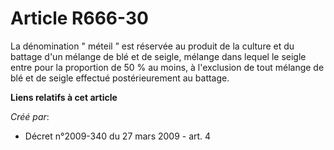# Article R666-30

La dénomination " méteil ” est réservée au produit de la culture et du battage d'un mélange de blé et de seigle, mélange dans
lequel le seigle entre pour la proportion de 50 % au moins, à l'exclusion de tout mélange de blé et de seigle effectué
postérieurement au battage.

**Liens relatifs à cet article**

_Créé par_:

  - Décret n°2009-340 du 27 mars 2009 - art. 4
